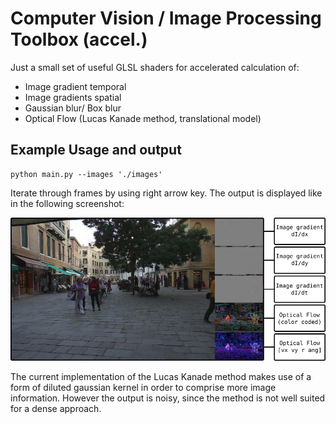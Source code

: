# Computer Vision / Image Processing Toolbox (accel.)
Just a small set of useful GLSL shaders for accelerated calculation of:
- Image gradient temporal
- Image gradients spatial
- Gaussian blur/ Box blur
- Optical Flow (Lucas Kanade method, translational model)

## Example Usage and output
```
python main.py --images './images'
```

Iterate through frames by using right arrow key. The output is displayed like in the following screenshot:

![Example output](.presentation/output.svg.png)

The current implementation of the Lucas Kanade method makes use of a form of diluted gaussian kernel in order to comprise more image information. However the output is noisy, since the method is not well suited for a dense approach.
